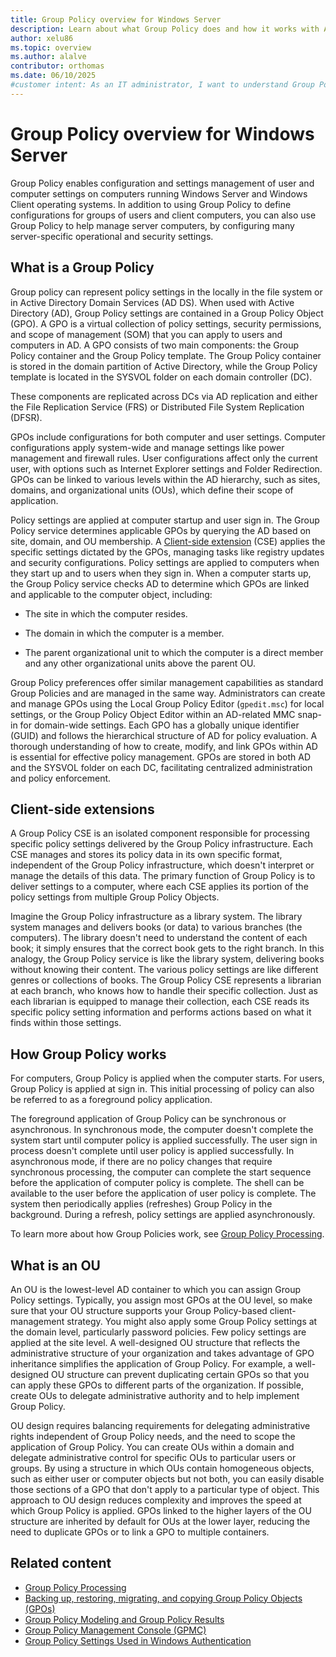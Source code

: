```yaml
---
title: Group Policy overview for Windows Server
description: Learn about what Group Policy does and how it works with Active Directory Domain Services in Windows.
author: xelu86
ms.topic: overview
ms.author: alalve
contributor: orthomas
ms.date: 06/10/2025
#customer intent: As an IT administrator, I want to understand Group Policy so that I can manage user and computer settings effectively.
---
```


# Group Policy overview for Windows Server

Group Policy enables configuration and settings management of user and computer settings on computers running Windows Server and Windows Client operating systems. In addition to using Group Policy to define configurations for groups of users and client computers, you can also use Group Policy to help manage server computers, by configuring many server-specific operational and security settings.

## What is a Group Policy

Group policy can represent policy settings in the locally in the file system or in Active Directory Domain Services (AD DS). When used with Active Directory (AD), Group Policy settings are contained in a Group Policy Object (GPO). A GPO is a virtual collection of policy settings, security permissions, and scope of management (SOM) that you can apply to users and computers in AD. A GPO consists of two main components: the Group Policy container and the Group Policy template. The Group Policy container is stored in the domain partition of Active Directory, while the Group Policy template is located in the SYSVOL folder on each domain controller (DC).


These components are replicated across DCs via AD replication and either the File Replication Service (FRS) or Distributed File System Replication (DFSR).

GPOs include configurations for both computer and user settings. Computer configurations apply system-wide and manage settings like power management and firewall rules. User configurations affect only the current user, with options such as Internet Explorer settings and Folder Redirection. GPOs can be linked to various levels within the AD hierarchy, such as sites, domains, and organizational units (OUs), which define their scope of application.

Policy settings are applied at computer startup and user sign in. The Group Policy service determines applicable GPOs by querying the AD based on site, domain, and OU membership. A [Client-side extension](#client-side-extensions) (CSE) applies the specific settings dictated by the GPOs, managing tasks like registry updates and security configurations. Policy settings are applied to computers when they start up and to users when they sign in. When a computer starts up, the Group Policy service checks AD to determine which GPOs are linked and applicable to the computer object, including:

- The site in which the computer resides.

- The domain in which the computer is a member.

- The parent organizational unit to which the computer is a direct member and any other organizational units above the parent OU.

Group Policy preferences offer similar management capabilities as standard Group Policies and are managed in the same way. Administrators can create and manage GPOs using the Local Group Policy Editor (`gpedit.msc`) for local settings, or the Group Policy Object Editor within an AD-related MMC snap-in for domain-wide settings. Each GPO has a globally unique identifier (GUID) and follows the hierarchical structure of AD for policy evaluation. A thorough understanding of how to create, modify, and link GPOs within AD is essential for effective policy management. GPOs are stored in both AD and the SYSVOL folder on each DC, facilitating centralized administration and policy enforcement.

## Client-side extensions

A Group Policy CSE is an isolated component responsible for processing specific policy settings delivered by the Group Policy infrastructure. Each CSE manages and stores its policy data in its own specific format, independent of the Group Policy infrastructure, which doesn't interpret or manage the details of this data. The primary function of Group Policy is to deliver settings to a computer, where each CSE applies its portion of the policy settings from multiple Group Policy Objects.

Imagine the Group Policy infrastructure as a library system. The library system manages and delivers books (or data) to various branches (the computers). The library doesn't need to understand the content of each book; it simply ensures that the correct book gets to the right branch. In this analogy, the Group Policy service is like the library system, delivering books without knowing their content. The various policy settings are like different genres or collections of books. The Group Policy CSE represents a librarian at each branch, who knows how to handle their specific collection. Just as each librarian is equipped to manage their collection, each CSE reads its specific policy setting information and performs actions based on what it finds within those settings.

## How Group Policy works

For computers, Group Policy is applied when the computer starts. For users, Group Policy is applied at sign in. This initial processing of policy can also be referred to as a foreground policy application.

The foreground application of Group Policy can be synchronous or asynchronous. In synchronous mode, the computer doesn't complete the system start until computer policy is applied successfully. The user sign in process doesn't complete until user policy is applied successfully. In asynchronous mode, if there are no policy changes that require synchronous processing, the computer can complete the start sequence before the application of computer policy is complete. The shell can be available to the user before the application of user policy is complete. The system then periodically applies (refreshes) Group Policy in the background. During a refresh, policy settings are applied asynchronously.

To learn more about how Group Policies work, see [Group Policy Processing](group-policy-processing.md).

## What is an OU

An OU is the lowest-level AD container to which you can assign Group Policy settings. Typically, you assign most GPOs at the OU level, so make sure that your OU structure supports your Group Policy-based client-management strategy. You might also apply some Group Policy settings at the domain level, particularly password policies. Few policy settings are applied at the site level. A well-designed OU structure that reflects the administrative structure of your organization and takes advantage of GPO inheritance simplifies the application of Group Policy. For example, a well-designed OU structure can prevent duplicating certain GPOs so that you can apply these GPOs to different parts of the organization. If possible, create OUs to delegate administrative authority and to help implement Group Policy.

OU design requires balancing requirements for delegating administrative rights independent of Group Policy needs, and the need to scope the application of Group Policy. You can create OUs within a domain and delegate administrative control for specific OUs to particular users or groups. By using a structure in which OUs contain homogeneous objects, such as either user or computer objects but not both, you can easily disable those sections of a GPO that don't apply to a particular type of object. This approach to OU design reduces complexity and improves the speed at which Group Policy is applied. GPOs linked to the higher layers of the OU structure are inherited by default for OUs at the lower layer, reducing the need to duplicate GPOs or to link a GPO to multiple containers.

## Related content

- [Group Policy Processing](group-policy-processing.md)
- [Backing up, restoring, migrating, and copying Group Policy Objects (GPOs)](group-policy-backup-restore.md)
- [Group Policy Modeling and Group Policy Results](group-policy-modeling-results.md)
- [Group Policy Management Console (GPMC)](group-policy-management-console.md)
- [Group Policy Settings Used in Windows Authentication](../../../../security/windows-authentication/group-policy-settings-used-in-windows-authentication.md)

